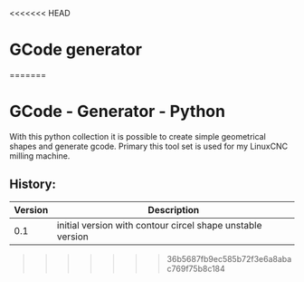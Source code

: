 <<<<<<< HEAD
# GCode generator
=======
# GCode - Generator - Python

With this python collection it is possible to create simple geometrical shapes and generate gcode.
Primary this tool set is used for my LinuxCNC milling machine.

## History:
| Version | Description |
|---------|----------------------------------------------------|
|0.1 | initial version with contour circel shape unstable version |
            



>>>>>>> 36b5687fb9ec585b72f3e6a8abac769f75b8c184
